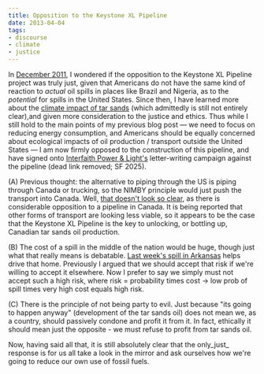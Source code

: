 ```yaml
---
title: Opposition to the Keystone XL Pipeline
date: 2013-04-04
tags:
- discourse
- climate
- justice
---
```


In [December 2011](../2011/12-31-keystone_pipeline_nimby.md), I wondered if the opposition to the Keystone XL Pipeline project was
truly just, given that Americans do not have the same kind of reaction to
_actual_ oil spills in places like Brazil and Nigeria, as to the _potential_ for
spills in the United States. Since then, I have learned more about the [climate
impact of tar sands](https://www.washingtonpost.com/blogs/wonkblog/wp/2013/03/01/state-department-keystone-xl-likely-to-have-small-impact-on-climate-tar-sands/) (which admittedly is still not entirely clear),and
given more consideration to the justice and ethics. Thus while I still hold to
the main points of my previous blog post &mdash; we need to focus on reducing
energy consumption, and Americans should be equally concerned about ecological
impacts of oil production / transport outside the United States &mdash; I am now
firmly opposed to the construction of this pipeline, and have signed onto
[Interfaith Power &amp; Light's](https://www.interfaithpowerandlight.org) letter-writing
campaign against the pipeline (dead link removed; SF 2025).

<!-- truncate -->

(A) Previous thought: the alternative to piping through the US is piping through
Canada or trucking, so the NIMBY principle would just push the transport into
Canada. Well, [that
doesn't look so clear](https://www.nrdc.org/bio/danielle-droitsch/just-facts-climate-impacts-keystone-xl-tar-sands-pipeline), as there is considerable opposition to a pipeline in
Canada. It is being reported that other forms of transport are looking less
viable, so it appears to be the case that the Keystone XL Pipeline is the key to
unlocking, or bottling up, Canadian tar sands oil production.

(B) The cost of a spill in the middle of the nation would be huge, though just
what that really means is debatable. [Last
week's spill in Arkansas](https://www.alternet.org/2013/04/6-things-you-need-know-about-arkansas-oil-spill) helps drive that home. Previously I argued that we
should accept that risk if we're willing to accept it elsewhere. Now I prefer to
say we simply must not accept such a high risk, where risk = probability times
cost &rarr; low prob of spill times very high cost equals high risk.

(C) There is the principle of not being party to evil. Just because "its going
to happen anyway" (development of the tar sands oil) does not mean we, as a
country, should passively condone and profit it from it. In fact, ethically it
should mean just the opposite - we must refuse to profit from tar sands oil.

Now, having said all that, it is still absolutely clear that the only_just_
response is for us all take a look in the mirror and ask ourselves how we're
going to reduce our own use of fossil fuels.
